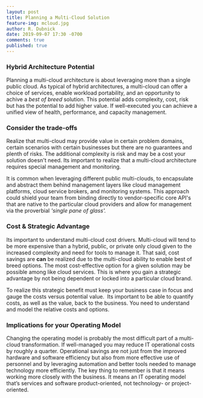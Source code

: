 ```yaml
---
layout: post
title: Planning a Multi-Cloud Solution
feature-img: mcloud.jpg
author: R. Dubnick
date: 2019-09-07 17:30 -0700
comments: true
published: true
---
```

### Hybrid Architecture Potential
Planning a multi-cloud architecture is about leveraging more than a single public cloud.  As typical of hybrid architectures, a multi-cloud can offer a choice of services, enable workload portability, and an opportunity to achive a *best of breed* solution.  This potential adds complexity, cost, risk but has the potential to add higher value.   If well-executed you can achieve a unified view of health, performance, and capacity management.

### Consider the trade-offs
Realize that multi-cloud may provide value in certain problem domains, certain scenarios with certain businesses but there are no guarantees and plenth of risks.  The additional complexity is risk and may be a cost your solution doesn't need.  Its important to realize that a multi-cloud architecture requires special management and monitoring.

It is common when leveraging different public multi-clouds, to encapsulate and abstract them behind management layers like cloud management platforms, cloud service brokers, and monitoring systems.  This approach could shield your team from binding directly to vendor-specific core API's that are native to the particular cloud providers and allow for management via the proverbial *'single pane of glass'.*

### Cost & Strategic Advantage
Its important to understand multi-cloud cost drivers.  Multi-cloud will tend to be more expensive than a hybrid, public, or private only cloud given to the increased complexity and need for tools to manage it.  That said, cost savings are **can** be realized due to the multi-cloud ability to enable best of breed options.  The most cost-effective option for a given solution may be possible among like cloud services.   This is where you gain a strategic advantage by not being dependent or locked into a particular cloud brand.

To realize this strategic benefit must keep your business case in focus and gauge the costs versus potential value.  Its important to be able to quantify costs, as well as the value, back to the business.   You need to understand and model the relative costs and options.

### Implications for your Operating Model
Changing the operating model is probably the most difficult part of a multi-cloud transformation. If well-managed you may reduce IT operational costs by roughly a quarter.  Operational savings are not just from the improved hardware and software efficiency but also from more effective use of personnel and by leveraging automation and better tools needed to manage technology more efficiently. The key thing to remember is that it means working more closely with the business. It means an IT operating model that’s services and software product-oriented, not technology- or project-oriented.
